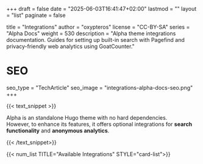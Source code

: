 +++
draft = false
date = "2025-06-03T16:41:47+02:00"
lastmod = ""
layout = "list"
paginate = false

title = "Integrations"
author = "oxypteros"
license = "CC-BY-SA"
series = "Alpha Docs"
  weight = 530
description = "Alpha theme integrations documentation. Guides for setting up built-in search with Pagefind and privacy-friendly web analytics using GoatCounter."
# SEO
seo_type = "TechArticle"
seo_image = "integrations-alpha-docs-seo.png"
+++

{{< text_snippet >}}

Alpha is an standalone Hugo theme with no hard dependencies.  
However, to enhance its features, it offers optional integrations for **search functionality** and **anonymous analytics**.

{{< /text_snippet>}}

{{< num_list TITLE="Available Integrations" STYLE="card-list">}}
